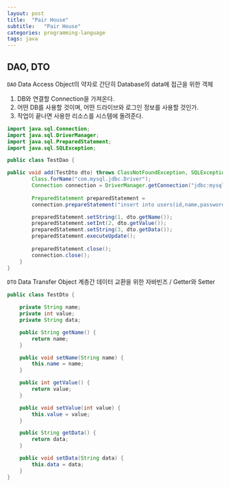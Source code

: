 ```yaml
---
layout: post
title:  "Pair House"
subtitle:   "Pair House"
categories: programming-language
tags: java
---
```


## DAO, DTO

`DAO` Data Access Object의 약자로 간단히 Database의 data에 접근을 위한 객체

1. DB와 연결할 Connection을 가져온다.
2. 어떤 DB를 사용할 것이며, 어떤 드라이브와 로그인 정보를 사용할 것인가.
3. 작업이 끝나면 사용한 리소스를 시스템에 돌려준다.

```java
import java.sql.Connection;
import java.sql.DriverManager;
import java.sql.PreparedStatement;
import java.sql.SQLException;

public class TestDao {

public void add(TestDto dto) throws ClassNotFoundException, SQLException {
        Class.forName("com.mysql.jdbc.Driver");
        Connection connection = DriverManager.getConnection("jdbc:mysql://localhost/test", "root", "root");
        
		PreparedStatement preparedStatement = 
        connection.prepareStatement("insert into users(id,name,password) value(?,?,?)");

        preparedStatement.setString(1, dto.getName());
        preparedStatement.setInt(2, dto.getValue());
        preparedStatement.setString(3, dto.getData());
        preparedStatement.executeUpdate();
        
        preparedStatement.close();      
        connection.close();
    }
}
```


`DTO` Data Transfer Object 계층간 데이터 교환을 위한 자바빈즈 / Getter와 Setter

```java
public class TestDto {

    private String name;
    private int value;
    private String data;

    public String getName() {
        return name;
    }

    public void setName(String name) {
        this.name = name;
    }

    public int getValue() {
        return value;
    }

    public void setValue(int value) {
        this.value = value;
    }

    public String getData() {
        return data;
    }

    public void setData(String data) {
        this.data = data;
    }
}
```